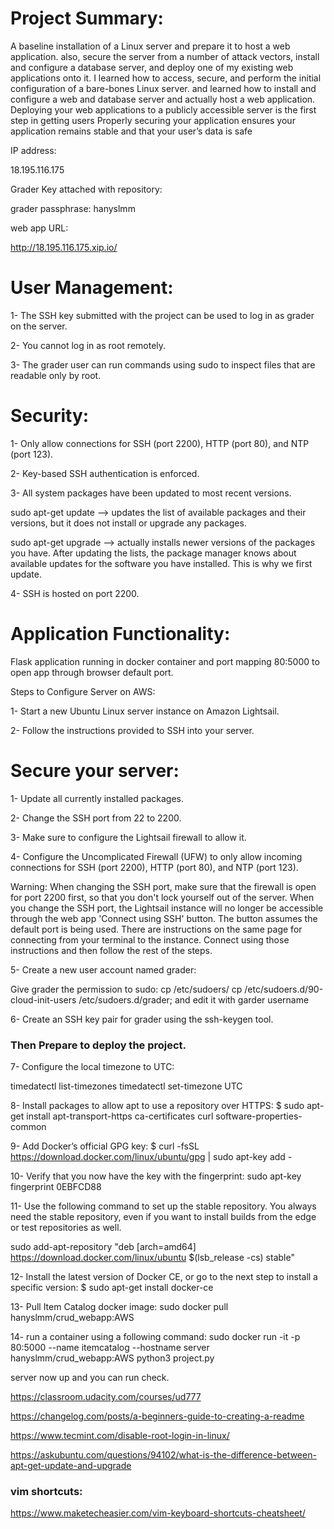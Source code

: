 # Project Summary:

A baseline installation of a Linux server and prepare it to host a web application. also, secure the server from a number of attack vectors, install and configure a database server, and deploy one of my existing web applications onto it. I learned how to access, secure, and perform the initial configuration of a bare-bones Linux server. and learned how to install and configure a web and database server and actually host a web application. Deploying your web applications to a publicly accessible server is the first step in getting users Properly securing your application ensures your application remains stable and that your user’s data is safe

IP address:

18.195.116.175

Grader Key attached with repository:

grader passphrase: hanyslmm

web app URL:

http://18.195.116.175.xip.io/

# User Management:

1- The SSH key submitted with the project can be used to log in as grader on the server.

2- You cannot log in as root remotely.

3- The grader user can run commands using sudo to inspect files that are readable only by root.

# Security:

1- Only allow connections for SSH (port 2200), HTTP (port 80), and NTP (port 123).

2- Key-based SSH authentication is enforced.

3- All system packages have been updated to most recent versions.

sudo apt-get update --> updates the list of available packages and their versions,
but it does not install or upgrade any packages.

sudo apt-get upgrade --> actually installs newer versions of the packages you have.
After updating the lists, the package manager knows about available updates
for the software you have installed. This is why we first update.

4- SSH is hosted on port 2200.

# Application Functionality:

Flask application running in docker container and port mapping 80:5000 to open app through browser default port.

Steps to Configure Server on AWS:

1- Start a new Ubuntu Linux server instance on Amazon Lightsail.

2- Follow the instructions provided to SSH into your server.

# Secure your server:

1- Update all currently installed packages.

2- Change the SSH port from 22 to 2200.

3- Make sure to configure the Lightsail firewall to allow it.

4- Configure the Uncomplicated Firewall (UFW) to only allow incoming connections for SSH (port 2200), HTTP (port 80), and NTP (port 123).

Warning: When changing the SSH port, make sure that the firewall is open for port 2200 first, so that you don't lock yourself out of the server. When you change the SSH port, the Lightsail instance will no longer be accessible through the web app 'Connect using SSH' button. The button assumes the default port is being used. There are instructions on the same page for connecting from your terminal to the instance. Connect using those instructions and then follow the rest of the steps.

5- Create a new user account named grader:

Give grader the permission to sudo: cp /etc/sudoers/ cp /etc/sudoers.d/90-cloud-init-users /etc/sudoers.d/grader; and edit it with garder username

6- Create an SSH key pair for grader using the ssh-keygen tool.

### Then Prepare to deploy the project.

7- Configure the local timezone to UTC:

timedatectl list-timezones
timedatectl set-timezone UTC

8- Install packages to allow apt to use a repository over HTTPS:
$ sudo apt-get install 
apt-transport-https 
ca-certificates 
curl 
software-properties-common

9- Add Docker’s official GPG key:
$ curl -fsSL https://download.docker.com/linux/ubuntu/gpg | sudo apt-key add - 

10- Verify that you now have the key with the fingerprint: 
sudo apt-key fingerprint 0EBFCD88

11- Use the following command to set up the stable repository. You always need the stable repository, even if you want to install builds from the edge or test repositories as well. 

sudo add-apt-repository 
"deb [arch=amd64] https://download.docker.com/linux/ubuntu 
$(lsb_release -cs) 
stable"

12- Install the latest version of Docker CE, or go to the next step to install a specific version:
$ sudo apt-get install docker-ce

13- Pull Item Catalog docker image:
sudo docker pull hanyslmm/crud_webapp:AWS

14- run a container using a following command:
sudo docker run -it -p 80:5000 --name itemcatalog --hostname server hanyslmm/crud_webapp:AWS python3 project.py

server now up and you can run check.


https://classroom.udacity.com/courses/ud777

https://changelog.com/posts/a-beginners-guide-to-creating-a-readme

https://www.tecmint.com/disable-root-login-in-linux/

https://askubuntu.com/questions/94102/what-is-the-difference-between-apt-get-update-and-upgrade

### vim shortcuts:

https://www.maketecheasier.com/vim-keyboard-shortcuts-cheatsheet/

